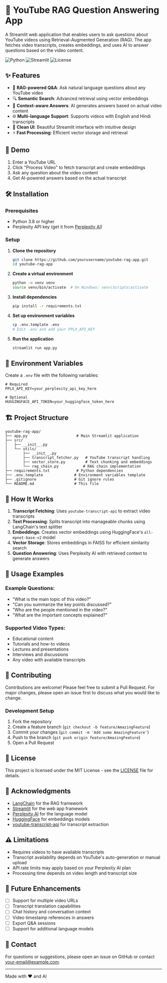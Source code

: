# 🎥 YouTube RAG Question Answering App

A Streamlit web application that enables users to ask questions about YouTube videos using Retrieval-Augmented Generation (RAG). The app fetches video transcripts, creates embeddings, and uses AI to answer questions based on the video content.

![Python](https://img.shields.io/badge/python-v3.8+-blue.svg)
![Streamlit](https://img.shields.io/badge/streamlit-v1.28+-red.svg)
![License](https://img.shields.io/badge/license-MIT-green.svg)

## ✨ Features

- 🎯 **RAG-powered Q&A**: Ask natural language questions about any YouTube video
- 🔍 **Semantic Search**: Advanced retrieval using vector embeddings
- 🧠 **Context-aware Answers**: AI generates answers based on actual video content
- 🌐 **Multi-language Support**: Supports videos with English and Hindi transcripts
- 🎨 **Clean UI**: Beautiful Streamlit interface with intuitive design
- ⚡ **Fast Processing**: Efficient vector storage and retrieval

## 🚀 Demo

1. Enter a YouTube URL
2. Click "Process Video" to fetch transcript and create embeddings
3. Ask any question about the video content
4. Get AI-powered answers based on the actual transcript

## 🛠️ Installation

### Prerequisites

- Python 3.8 or higher
- Perplexity API key (get it from [Perplexity AI](https://www.perplexity.ai/settings/api))

### Setup

1. **Clone the repository**
   ```bash
   git clone https://github.com/yourusername/youtube-rag-app.git
   cd youtube-rag-app
   ```

2. **Create a virtual environment**
   ```bash
   python -m venv venv
   source venv/bin/activate  # On Windows: venv\Scripts\activate
   ```

3. **Install dependencies**
   ```bash
   pip install -r requirements.txt
   ```

4. **Set up environment variables**
   ```bash
   cp .env.template .env
   # Edit .env and add your PPLX_API_KEY
   ```

5. **Run the application**
   ```bash
   streamlit run app.py
   ```

## 📝 Environment Variables

Create a `.env` file with the following variables:

```env
# Required
PPLX_API_KEY=your_perplexity_api_key_here

# Optional
HUGGINGFACE_API_TOKEN=your_huggingface_token_here
```

## 🏗️ Project Structure

```
youtube-rag-app/
├── app.py                      # Main Streamlit application
├── src/
│   ├── __init__.py
│   └── utils/
│       ├── __init__.py
│       ├── transcript_fetcher.py   # YouTube transcript handling
│       ├── vector_store.py         # Text chunking and embeddings
│       └── rag_chain.py           # RAG chain implementation
├── requirements.txt            # Python dependencies
├── .env.template              # Environment variables template
├── .gitignore                 # Git ignore rules
└── README.md                  # This file
```

## 🔧 How It Works

1. **Transcript Fetching**: Uses `youtube-transcript-api` to extract video transcripts
2. **Text Processing**: Splits transcript into manageable chunks using LangChain's text splitter
3. **Embeddings**: Creates vector embeddings using HuggingFace's `all-mpnet-base-v2` model
4. **Vector Storage**: Stores embeddings in FAISS for efficient similarity search
5. **Question Answering**: Uses Perplexity AI with retrieved context to generate answers

## 🎯 Usage Examples

### Example Questions:
- "What is the main topic of this video?"
- "Can you summarize the key points discussed?"
- "Who are the people mentioned in the video?"
- "What are the important concepts explained?"

### Supported Video Types:
- Educational content
- Tutorials and how-to videos
- Lectures and presentations
- Interviews and discussions
- Any video with available transcripts

## 🤝 Contributing

Contributions are welcome! Please feel free to submit a Pull Request. For major changes, please open an issue first to discuss what you would like to change.

### Development Setup

1. Fork the repository
2. Create a feature branch (`git checkout -b feature/AmazingFeature`)
3. Commit your changes (`git commit -m 'Add some AmazingFeature'`)
4. Push to the branch (`git push origin feature/AmazingFeature`)
5. Open a Pull Request

## 📄 License

This project is licensed under the MIT License - see the [LICENSE](LICENSE) file for details.

## 🙏 Acknowledgments

- [LangChain](https://python.langchain.com/) for the RAG framework
- [Streamlit](https://streamlit.io/) for the web app framework
- [Perplexity AI](https://www.perplexity.ai/) for the language model
- [HuggingFace](https://huggingface.co/) for embeddings models
- [youtube-transcript-api](https://github.com/jdepoix/youtube-transcript-api) for transcript extraction

## ⚠️ Limitations

- Requires videos to have available transcripts
- Transcript availability depends on YouTube's auto-generation or manual upload
- API rate limits may apply based on your Perplexity AI plan
- Processing time depends on video length and transcript size

## 🔮 Future Enhancements

- [ ] Support for multiple video URLs
- [ ] Transcript translation capabilities
- [ ] Chat history and conversation context
- [ ] Video timestamp references in answers
- [ ] Export Q&A sessions
- [ ] Support for additional language models

## 📧 Contact

For questions or suggestions, please open an issue on GitHub or contact [your-email@example.com](mailto:your-email@example.com).

---

Made with ❤️ and AI
